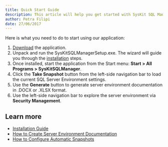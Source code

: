 ```yaml
---
title: Quick Start Guide
description: This article will help you get started with SysKit SQL Manager, so you can start discover and document SQL Servers.
author: Petra Filipi
date: 27/06/2017
---
```

Here is what you need to do to start using our application:

1. [Download](https://www.sqldockit.com/download/) the application.
2. Unpack and run the SysKitSQLManagerSetup.exe. The wizard will guide you through the [installation](#internal/installation/installation-guide) steps.
3. Once installed, start the application from the Start menu: __Start > All Programs > SysKitSQLManager__.
4. Click the __Take Snapshot__ button from the left-side navigation bar to load the current SQL Server Environment settings.
5. Use the __Generate__ button to generate server environment documentation in .DOCX or .XLSX format.
6. Use the left-side navigation bar to explore the server environment via __Security Management__.

## Learn more

* [Installation Guide](#internal/installation/installation-guide)
* [How to Create Server Environment Documentation](#internal/how-to/server-environment-documentation/create-server-environment-documentation)
* [How to Configure Automatic Snapshots](#internal/how-to/server-environment-snapshots/configure-automatic-snapshots)
